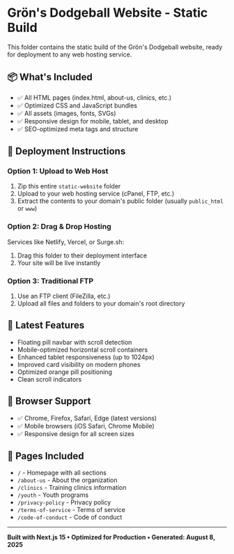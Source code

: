 # Grön's Dodgeball Website - Static Build

This folder contains the static build of the Grön's Dodgeball website, ready for deployment to any web hosting service.

## 📦 What's Included

- ✅ All HTML pages (index.html, about-us, clinics, etc.)
- ✅ Optimized CSS and JavaScript bundles
- ✅ All assets (images, fonts, SVGs)
- ✅ Responsive design for mobile, tablet, and desktop
- ✅ SEO-optimized meta tags and structure

## 🚀 Deployment Instructions

### Option 1: Upload to Web Host
1. Zip this entire `static-website` folder
2. Upload to your web hosting service (cPanel, FTP, etc.)
3. Extract the contents to your domain's public folder (usually `public_html` or `www`)

### Option 2: Drag & Drop Hosting
Services like Netlify, Vercel, or Surge.sh:
1. Drag this folder to their deployment interface
2. Your site will be live instantly

### Option 3: Traditional FTP
1. Use an FTP client (FileZilla, etc.)
2. Upload all files and folders to your domain's root directory

## 🔧 Latest Features

- Floating pill navbar with scroll detection
- Mobile-optimized horizontal scroll containers
- Enhanced tablet responsiveness (up to 1024px)
- Improved card visibility on modern phones
- Optimized orange pill positioning
- Clean scroll indicators

## 📱 Browser Support

- ✅ Chrome, Firefox, Safari, Edge (latest versions)
- ✅ Mobile browsers (iOS Safari, Chrome Mobile)
- ✅ Responsive design for all screen sizes

## 📄 Pages Included

- `/` - Homepage with all sections
- `/about-us` - About the organization
- `/clinics` - Training clinics information
- `/youth` - Youth programs
- `/privacy-policy` - Privacy policy
- `/terms-of-service` - Terms of service
- `/code-of-conduct` - Code of conduct

---

**Built with Next.js 15 • Optimized for Production • Generated: August 8, 2025**
